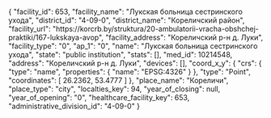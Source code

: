 {
    "facility_id": 653,
    "facility_name": "Лукская больница сестринского ухода",
    "district_id": "4-09-0",
    "district_name": "Кореличский район",
    "facility_url": "https:\/\/korcrb.by\/struktura\/20-ambulatorii-vracha-obshchej-praktiki\/167-lukskaya-avop",
    "facility_address": "Кореличский р-н д. Луки",
    "facility_type": "0",
    "ap_1": "0",
    "name": "Лукская больница сестринского ухода",
    "state": "public institution",
    "stats": [],
    "med_id": 10214548,
    "address": "Кореличский р-н д. Луки",
    "devices": [],
    "coord_x_y": {
        "crs": {
            "type": "name",
            "properties": {
                "name": "EPSG:4326"
            }
        },
        "type": "Point",
        "coordinates": [
            26.2362,
            53.4777
        ]
    },
    "place_name": "Кореличи",
    "place_type": "city",
    "localties_key": 94,
    "year_of_closing": null,
    "year_of_opening": "0",
    "healthcare_facility_key": 653,
    "administrative_division_id": "4-09-0"
}